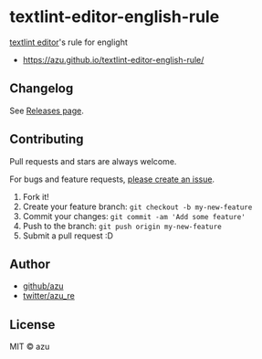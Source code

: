 # textlint-editor-english-rule

[textlint editor](https://github.com/textlint/editor)'s rule for englight

- <https://azu.github.io/textlint-editor-english-rule/>

## Changelog

See [Releases page](https://github.com/azu/textlint-editor-example/releases).

## Contributing

Pull requests and stars are always welcome.

For bugs and feature requests, [please create an issue](https://github.com/azu/textlint-editor-example/issues).

1. Fork it!
2. Create your feature branch: `git checkout -b my-new-feature`
3. Commit your changes: `git commit -am 'Add some feature'`
4. Push to the branch: `git push origin my-new-feature`
5. Submit a pull request :D

## Author

- [github/azu](https://github.com/azu)
- [twitter/azu_re](https://twitter.com/azu_re)

## License

MIT © azu
